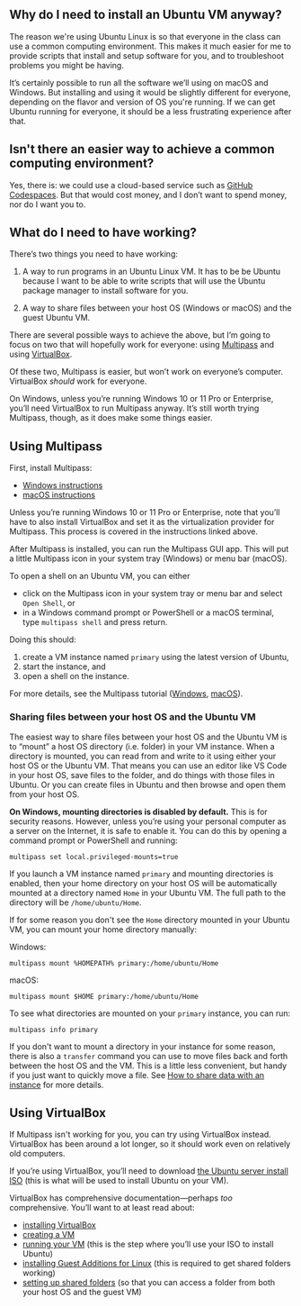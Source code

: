 ## Why do I need to install an Ubuntu VM anyway?

The reason we're using Ubuntu Linux is so that everyone in the class can use a common computing environment. This makes it much easier for me to provide scripts that install and setup software for you, and to troubleshoot problems you might be having.

It’s certainly possible to run all the software we’ll using on macOS and Windows. But installing and using it would be slightly different for everyone, depending on the flavor and version of OS you're running. If we can get Ubuntu running for everyone, it should be a less frustrating experience after that.

## Isn't there an easier way to achieve a common computing environment?

Yes, there is: we could use a cloud-based service such as [GitHub Codespaces](https://docs.github.com/en/codespaces). But that would cost money, and I don’t want to spend money, nor do I want you to.

## What do I need to have working?

There’s two things you need to have working:

1. A way to run programs in an Ubuntu Linux VM. It has to be be Ubuntu because I want to be able to write scripts that will use the Ubuntu package manager to install software for you.

2. A way to share files between your host OS (Windows or macOS) and the guest Ubuntu VM.

There are several possible ways to achieve the above, but I’m going to focus on two that will hopefully work for everyone: using [Multipass](https://multipass.run) and using [VirtualBox](https://www.virtualbox.org).

Of these two, Multipass is easier, but won’t work on everyone’s computer. VirtualBox *should* work for everyone. 

On Windows, unless you’re running Windows 10 or 11 Pro or Enterprise, you’ll need VirtualBox to run Multipass anyway. It’s still worth trying Multipass, though, as it does make some things easier.

## Using Multipass

First, install Multipass:
* [Windows instructions](https://multipass.run/docs/installing-on-windows)
* [macOS instructions](https://multipass.run/docs/installing-on-macos)

Unless you’re running Windows 10 or 11 Pro or Enterprise, note that you’ll have to also install VirtualBox and set it as the virtualization provider for Multipass. This process is covered in the instructions linked above.

After Multipass is installed, you can run the Multipass GUI app. This will put a little Multipass icon in your system tray (Windows) or menu bar (macOS).

To open a shell on an Ubuntu VM, you can either
* click on the Multipass icon in your system tray or menu bar and select `Open Shell`, or
* in a Windows command prompt or PowerShell or a macOS terminal, type `multipass shell` and press return.

Doing this should:
1. create a VM instance named `primary` using the latest version of Ubuntu,
2. start the instance, and
3. open a shell on the instance.

For more details, see the Multipass tutorial ([Windows](https://multipass.run/docs/windows-tutorial), [macOS](https://multipass.run/docs/mac-tutorial)).

### Sharing files between your host OS and the Ubuntu VM

The easiest way to share files between your host OS and the Ubuntu VM is to “mount” a host OS directory (i.e. folder) in your VM instance. When a directory is mounted, you can read from and write to it using either your host OS or the Ubuntu VM. That means you can use an editor like VS Code in your host OS, save files to the folder, and do things with those files in Ubuntu. Or you can create files in Ubuntu and then browse and open them from your host OS.

**On Windows, mounting directories is disabled by default.** This is for security reasons. However, unless you’re using your personal computer as a server on the Internet, it is safe to enable it. You can do this by opening a command prompt or PowerShell and running:

```
multipass set local.privileged-mounts=true
```

If you launch a VM instance named `primary` and mounting directories is enabled, then your home directory on your host OS will be automatically mounted at a directory named `Home` in your Ubuntu VM. The full path to the directory will be `/home/ubuntu/Home`.

If for some reason you don't see the `Home` directory mounted in your Ubuntu VM, you can mount your home directory manually:

Windows:
```
multipass mount %HOMEPATH% primary:/home/ubuntu/Home
```

macOS:
```
multipass mount $HOME primary:/home/ubuntu/Home
```

To see what directories are mounted on your `primary` instance, you can run:
```
multipass info primary
```

If you don't want to mount a directory in your instance for some reason, there is also a `transfer` command you can use to move files back and forth between the host OS and the VM. This is a little less convenient, but handy if you just want to quickly move a file. See [How to share data with an instance](https://multipass.run/docs/share-data-with-an-instance) for more details.

## Using VirtualBox

If Multipass isn't working for you, you can try using VirtualBox instead. VirtualBox has been around a lot longer, so it should work even on relatively old computers.

If you’re using VirtualBox, you’ll need to download [the Ubuntu server install ISO](https://releases.ubuntu.com/22.04/ubuntu-22.04.1-live-server-amd64.iso) (this is what will be used to install Ubuntu on your VM).

VirtualBox has comprehensive documentation—perhaps *too* comprehensive. You’ll want to at least read about:

* [installing VirtualBox](https://www.virtualbox.org/manual/ch02.html)
* [creating a VM](https://www.virtualbox.org/manual/UserManual.html#gui-createvm) 
* [running your VM](https://www.virtualbox.org/manual/UserManual.html#intro-running) (this is the step where you’ll use your ISO to install Ubuntu)
* [installing Guest Additions for Linux](https://www.virtualbox.org/manual/UserManual.html#additions-linux) (this is required to get shared folders working)
* [setting up shared folders](https://www.virtualbox.org/manual/UserManual.html#sharedfolders) (so that you can access a folder from both your host OS and the guest VM)
